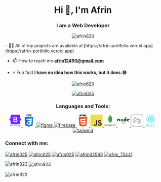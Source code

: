 <h1 align="center">Hi 👋, I'm Afrin</h1>
<h3 align="center">I am a Web Developer</h3>
<p align="center"> <img src="https://komarev.com/ghpvc/?username=afrin823&label=Profile%20views&color=0e75b6&style=flat" alt="afrin823" /> </p>
- 👨‍💻 All of my projects are available at [https://afrin-portfolio.vercel.app](https://afrin-portfolio.vercel.app)

- 📫 How to reach me **afrin12490@gmail.com**

- ⚡ Fun fact **I have no idea how this works, but it does.😅**



<p align="center"> <a href="https://github.com/ryo-ma/github-profile-trophy"><img src="https://github-profile-trophy.vercel.app/?username=afrin823" alt="afrin823" /></a> </p>

<p align="center"> <a href="https://twitter.com/afrin025" target="blank"><img src="https://img.shields.io/twitter/follow/afrin025?logo=twitter&style=for-the-badge" alt="afrin025" /></a> </p>

<h3 align="center" >Languages and Tools:</h3>
<p  align="center"> <a href="https://getbootstrap.com" target="_blank" rel="noreferrer"> <img src="https://raw.githubusercontent.com/devicons/devicon/master/icons/bootstrap/bootstrap-plain-wordmark.svg" alt="bootstrap" width="40" height="40"/> </a> <a href="https://www.w3schools.com/css/" target="_blank" rel="noreferrer"> <img src="https://raw.githubusercontent.com/devicons/devicon/master/icons/css3/css3-original-wordmark.svg" alt="css3" width="40" height="40"/> </a> <a href="https://www.figma.com/" target="_blank" rel="noreferrer"> <img src="https://www.vectorlogo.zone/logos/figma/figma-icon.svg" alt="figma" width="40" height="40"/> </a> <a href="https://firebase.google.com/" target="_blank" rel="noreferrer"> <img src="https://www.vectorlogo.zone/logos/firebase/firebase-icon.svg" alt="firebase" width="40" height="40"/> </a> <a href="https://www.w3.org/html/" target="_blank" rel="noreferrer"> <img src="https://raw.githubusercontent.com/devicons/devicon/master/icons/html5/html5-original-wordmark.svg" alt="html5" width="40" height="40"/> </a> <a href="https://developer.mozilla.org/en-US/docs/Web/JavaScript" target="_blank" rel="noreferrer"> <img src="https://raw.githubusercontent.com/devicons/devicon/master/icons/javascript/javascript-original.svg" alt="javascript" width="40" height="40"/> </a> <a href="https://www.mongodb.com/" target="_blank" rel="noreferrer"> <img src="https://raw.githubusercontent.com/devicons/devicon/master/icons/mongodb/mongodb-original-wordmark.svg" alt="mongodb" width="40" height="40"/> </a> <a href="https://nodejs.org" target="_blank" rel="noreferrer"> <img src="https://raw.githubusercontent.com/devicons/devicon/master/icons/nodejs/nodejs-original-wordmark.svg" alt="nodejs" width="40" height="40"/> </a> <a href="https://www.photoshop.com/en" target="_blank" rel="noreferrer"> <img src="https://raw.githubusercontent.com/devicons/devicon/master/icons/photoshop/photoshop-line.svg" alt="photoshop" width="40" height="40"/> </a> <a href="https://reactjs.org/" target="_blank" rel="noreferrer"> <img src="https://raw.githubusercontent.com/devicons/devicon/master/icons/react/react-original-wordmark.svg" alt="react" width="40" height="40"/> </a> <a href="https://tailwindcss.com/" target="_blank" rel="noreferrer"> <img src="https://www.vectorlogo.zone/logos/tailwindcss/tailwindcss-icon.svg" alt="tailwind" width="40" height="40"/> </a> </p>





<h3 align="left">Connect with me:</h3>
<p align="left">
<a href="https://twitter.com/afrin025" target="blank"><img align="center" src="https://raw.githubusercontent.com/rahuldkjain/github-profile-readme-generator/master/src/images/icons/Social/twitter.svg" alt="afrin025" height="30" width="40" /></a>
<a href="https://linkedin.com/in/afrin025" target="blank"><img align="center" src="https://raw.githubusercontent.com/rahuldkjain/github-profile-readme-generator/master/src/images/icons/Social/linked-in-alt.svg" alt="afrin025" height="30" width="40" /></a>
<a href="https://fb.com/afrin025" target="blank"><img align="center" src="https://raw.githubusercontent.com/rahuldkjain/github-profile-readme-generator/master/src/images/icons/Social/facebook.svg" alt="afrin025" height="30" width="40" /></a>
<a href="https://instagram.com/afrin02583" target="blank"><img align="center" src="https://raw.githubusercontent.com/rahuldkjain/github-profile-readme-generator/master/src/images/icons/Social/instagram.svg" alt="afrin02583" height="30" width="40" /></a>
<a href="https://discord.gg/afrin_75441" target="blank"><img align="center" src="https://raw.githubusercontent.com/rahuldkjain/github-profile-readme-generator/master/src/images/icons/Social/discord.svg" alt="afrin_75441" height="30" width="40" /></a>
</p>



<p><img align="left" src="https://github-readme-stats.vercel.app/api/top-langs?username=afrin823&show_icons=true&locale=en&layout=compact" alt="afrin823" /></p>

<p>&nbsp;<img align="center" src="https://github-readme-stats.vercel.app/api?username=afrin823&show_icons=true&locale=en" alt="afrin823" /></p>

<p><img align="center" src="https://github-readme-streak-stats.herokuapp.com/?user=afrin823&" alt="afrin823" /></p>
